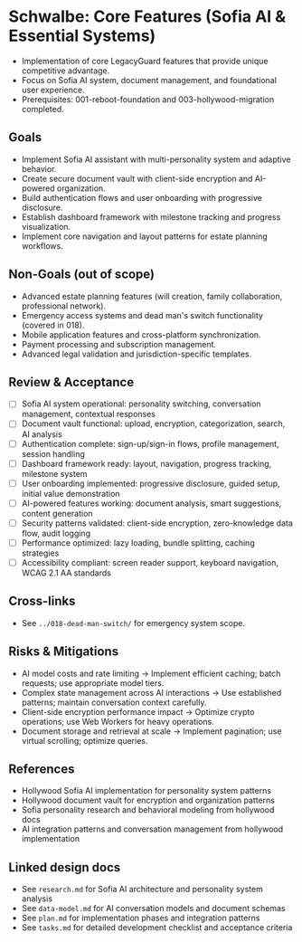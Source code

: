 # Schwalbe: Core Features (Sofia AI & Essential Systems)

- Implementation of core LegacyGuard features that provide unique competitive advantage.
- Focus on Sofia AI system, document management, and foundational user experience.
- Prerequisites: 001-reboot-foundation and 003-hollywood-migration completed.

## Goals

- Implement Sofia AI assistant with multi-personality system and adaptive behavior.
- Create secure document vault with client-side encryption and AI-powered organization.
- Build authentication flows and user onboarding with progressive disclosure.
- Establish dashboard framework with milestone tracking and progress visualization.
- Implement core navigation and layout patterns for estate planning workflows.

## Non-Goals (out of scope)

- Advanced estate planning features (will creation, family collaboration, professional network).
- Emergency access systems and dead man's switch functionality (covered in 018).
- Mobile application features and cross-platform synchronization.
- Payment processing and subscription management.
- Advanced legal validation and jurisdiction-specific templates.

## Review & Acceptance

- [ ] Sofia AI system operational: personality switching, conversation management, contextual responses
- [ ] Document vault functional: upload, encryption, categorization, search, AI analysis
- [ ] Authentication complete: sign-up/sign-in flows, profile management, session handling
- [ ] Dashboard framework ready: layout, navigation, progress tracking, milestone system
- [ ] User onboarding implemented: progressive disclosure, guided setup, initial value demonstration
- [ ] AI-powered features working: document analysis, smart suggestions, content generation
- [ ] Security patterns validated: client-side encryption, zero-knowledge data flow, audit logging
- [ ] Performance optimized: lazy loading, bundle splitting, caching strategies
- [ ] Accessibility compliant: screen reader support, keyboard navigation, WCAG 2.1 AA standards

## Cross-links

- See `../018-dead-man-switch/` for emergency system scope.

## Risks & Mitigations

- AI model costs and rate limiting → Implement efficient caching; batch requests; use appropriate model tiers.
- Complex state management across AI interactions → Use established patterns; maintain conversation context carefully.
- Client-side encryption performance impact → Optimize crypto operations; use Web Workers for heavy operations.
- Document storage and retrieval at scale → Implement pagination; use virtual scrolling; optimize queries.

## References

- Hollywood Sofia AI implementation for personality system patterns
- Hollywood document vault for encryption and organization patterns  
- Sofia personality research and behavioral modeling from hollywood docs
- AI integration patterns and conversation management from hollywood implementation

## Linked design docs

- See `research.md` for Sofia AI architecture and personality system analysis
- See `data-model.md` for AI conversation models and document schemas
- See `plan.md` for implementation phases and integration patterns
- See `tasks.md` for detailed development checklist and acceptance criteria
